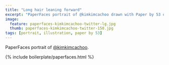 ```yaml
---
title: "Long hair leaning forward"
excerpt: "PaperFaces portrait of @kimkimcachoo drawn with Paper by 53 on an iPad."
image: 
  feature: paperfaces-kimkimcachoo-twitter-lg.jpg
  thumb: paperfaces-kimkimcachoo-twitter-150.jpg
tags: [portrait, illustration, paper by 53]
---
```


PaperFaces portrait of [@kimkimcachoo](http://twitter.com/kimkimcachoo).

{% include boilerplate/paperfaces.html %}